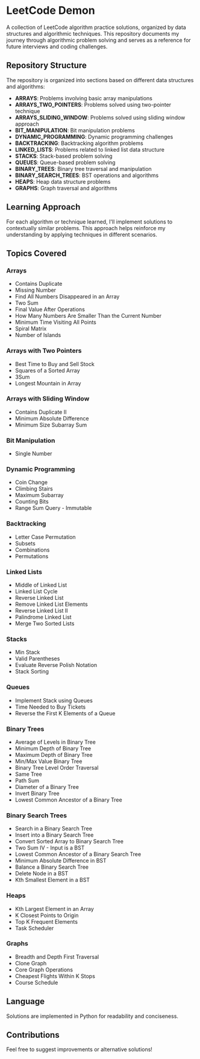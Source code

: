 # LeetCode Demon

A collection of LeetCode algorithm practice solutions, organized by data structures and algorithmic techniques. This repository documents my journey through algorithmic problem solving and serves as a reference for future interviews and coding challenges.

## Repository Structure

The repository is organized into sections based on different data structures and algorithms:

- **ARRAYS**: Problems involving basic array manipulations
- **ARRAYS_TWO_POINTERS**: Problems solved using two-pointer technique
- **ARRAYS_SLIDING_WINDOW**: Problems solved using sliding window approach
- **BIT_MANIPULATION**: Bit manipulation problems
- **DYNAMIC_PROGRAMMING**: Dynamic programming challenges
- **BACKTRACKING**: Backtracking algorithm problems
- **LINKED_LISTS**: Problems related to linked list data structure
- **STACKS**: Stack-based problem solving
- **QUEUES**: Queue-based problem solving
- **BINARY_TREES**: Binary tree traversal and manipulation
- **BINARY_SEARCH_TREES**: BST operations and algorithms
- **HEAPS**: Heap data structure problems
- **GRAPHS**: Graph traversal and algorithms

## Learning Approach

For each algorithm or technique learned, I'll implement solutions to contextually similar problems. This approach helps reinforce my understanding by applying techniques in different scenarios.

## Topics Covered

### Arrays
- Contains Duplicate
- Missing Number
- Find All Numbers Disappeared in an Array
- Two Sum
- Final Value After Operations
- How Many Numbers Are Smaller Than the Current Number
- Minimum Time Visiting All Points
- Spiral Matrix
- Number of Islands

### Arrays with Two Pointers
- Best Time to Buy and Sell Stock
- Squares of a Sorted Array
- 3Sum
- Longest Mountain in Array

### Arrays with Sliding Window
- Contains Duplicate II
- Minimum Absolute Difference
- Minimum Size Subarray Sum

### Bit Manipulation
- Single Number

### Dynamic Programming
- Coin Change
- Climbing Stairs
- Maximum Subarray
- Counting Bits
- Range Sum Query - Immutable

### Backtracking
- Letter Case Permutation
- Subsets
- Combinations
- Permutations

### Linked Lists
- Middle of Linked List
- Linked List Cycle
- Reverse Linked List
- Remove Linked List Elements
- Reverse Linked List II
- Palindrome Linked List
- Merge Two Sorted Lists

### Stacks
- Min Stack
- Valid Parentheses
- Evaluate Reverse Polish Notation
- Stack Sorting

### Queues
- Implement Stack using Queues
- Time Needed to Buy Tickets
- Reverse the First K Elements of a Queue

### Binary Trees
- Average of Levels in Binary Tree
- Minimum Depth of Binary Tree
- Maximum Depth of Binary Tree
- Min/Max Value Binary Tree
- Binary Tree Level Order Traversal
- Same Tree
- Path Sum
- Diameter of a Binary Tree
- Invert Binary Tree
- Lowest Common Ancestor of a Binary Tree

### Binary Search Trees
- Search in a Binary Search Tree
- Insert into a Binary Search Tree
- Convert Sorted Array to Binary Search Tree
- Two Sum IV - Input is a BST
- Lowest Common Ancestor of a Binary Search Tree
- Minimum Absolute Difference in BST
- Balance a Binary Search Tree
- Delete Node in a BST
- Kth Smallest Element in a BST

### Heaps
- Kth Largest Element in an Array
- K Closest Points to Origin
- Top K Frequent Elements
- Task Scheduler

### Graphs
- Breadth and Depth First Traversal
- Clone Graph
- Core Graph Operations
- Cheapest Flights Within K Stops
- Course Schedule

## Language

Solutions are implemented in Python for readability and conciseness.

## Contributions

Feel free to suggest improvements or alternative solutions!